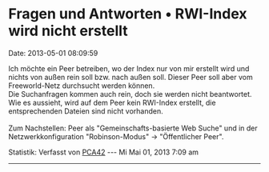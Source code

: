 Fragen und Antworten • RWI-Index wird nicht erstellt
====================================================

Date: 2013-05-01 08:09:59

Ich möchte ein Peer betreiben, wo der Index nur von mir erstellt wird
und nichts von außen rein soll bzw. nach außen soll. Dieser Peer soll
aber vom Freeworld-Netz durchsucht werden können.\
Die Suchanfragen kommen auch rein, doch sie werden nicht beantwortet.
Wie es aussieht, wird auf dem Peer kein RWI-Index erstellt, die
entsprechenden Dateien sind nicht vorhanden.\
\
Zum Nachstellen: Peer als \"Gemeinschafts-basierte Web Suche\" und in
der Netzwerkkonfiguration \"Robinson-Modus\" -\> \"Öffentlicher Peer\".

Statistik: Verfasst von
[PCA42](http://forum.yacy-websuche.de/memberlist.php?mode=viewprofile&u=211)
--- Mi Mai 01, 2013 7:09 am

------------------------------------------------------------------------
